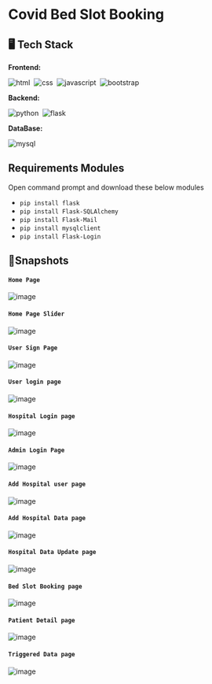 # Covid Bed Slot Booking

## 🖥️ Tech Stack

**Frontend:**

![html](https://img.shields.io/badge/HTML5-E34F26?style=for-the-badge&logo=html5&logoColor=white)&nbsp;
![css](https://img.shields.io/badge/CSS3-1572B6?style=for-the-badge&logo=css3&logoColor=white)&nbsp;
![javascript](https://img.shields.io/badge/JavaScript-323330?style=for-the-badge&logo=javascript&logoColor=F7DF1E)&nbsp;
![bootstrap](https://img.shields.io/badge/Bootstrap-563D7C?style=for-the-badge&logo=bootstrap&logoColor=white)&nbsp;

**Backend:**

![python](https://img.shields.io/badge/Python-FFD43B?style=for-the-badge&logo=python&logoColor=blue)&nbsp;
![flask](https://img.shields.io/badge/Flask-000000?style=for-the-badge&logo=flask&logoColor=white)&nbsp;

**DataBase:**

![mysql](https://img.shields.io/badge/MySQL-005C84?style=for-the-badge&logo=mysql&logoColor=white)

## Requirements Modules
Open command prompt and download these below modules

- ```pip install flask```
- ```pip install Flask-SQLAlchemy```
- ```pip install Flask-Mail```
- ```pip install mysqlclient```
- ```pip install Flask-Login```

## 🚀Snapshots

#### ``` Home Page ```

![image](https://user-images.githubusercontent.com/67750128/161003918-433ac180-c211-4f33-834d-62e8ab7a7c2f.png)



#### ```Home Page Slider```

![image](https://user-images.githubusercontent.com/67750128/161003971-59a2055b-29f3-4db2-a206-d7c05229211c.png)
 


#### ```User Sign Page```

![image](https://user-images.githubusercontent.com/67750128/161004000-09697dee-21a2-4a95-bf6e-318fde34d299.png)



#### ```User login page```

![image](https://user-images.githubusercontent.com/67750128/161004012-5ab78db8-7ff7-4c86-8928-bfda9ccfd735.png)



#### ```Hospital Login page```

![image](https://user-images.githubusercontent.com/67750128/161004034-dfe74691-6e9d-4027-8dfd-7617c98707c8.png)



#### ```Admin Login Page```

![image](https://user-images.githubusercontent.com/67750128/161004049-f1741b5a-82e3-40b9-9c1f-3a46c713934f.png)



#### ```Add Hospital user page```

![image](https://user-images.githubusercontent.com/67750128/161004081-72526f24-7a16-4ffa-8c56-803c1c8a7bf3.png)



#### ```Add Hospital Data page```

![image](https://user-images.githubusercontent.com/67750128/161004110-ea239124-90c4-4a43-9c7b-81a41f98b1e1.png)



#### ```Hospital Data Update page```

![image](https://user-images.githubusercontent.com/67750128/161004136-ea2bd0d8-1cfe-45a5-ba8c-54154b56e660.png)



#### ```Bed Slot Booking page```

![image](https://user-images.githubusercontent.com/67750128/161004157-7f4ce48e-2b8d-4699-a89f-8beb19a080f8.png)



#### ```Patient Detail page```

 ![image](https://user-images.githubusercontent.com/67750128/161004193-31194460-0554-45a1-bfba-bdeb674723e3.png)


#### ```Triggered Data page```

![image](https://user-images.githubusercontent.com/67750128/161004222-cbb52265-985e-4ecf-a887-313f1d3f21e8.png)
